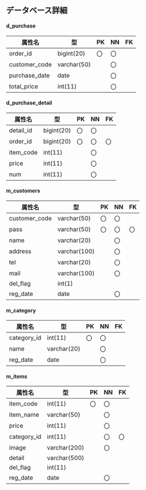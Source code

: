 ## データベース詳細

#### d_purchase

|属性名   |型       |PK|NN|FK|
|-        |-        |- |- |- |
|order_id|bigint(20)|〇|〇|  |
|customer_code|varchar(50)||〇||
|purchase_date|date |  |〇|  |
|total_price|int(11)|  |〇|  |

#### d_purchase_detail
|属性名   |型        |PK|NN|FK|
|-        |-         |- |- |- |
|detail_id|bigint(20)|〇|〇|  |
|order_id |bigint(20)|〇|〇|〇|
|item_code|int(11)   |  |〇|  |
|price    |int(11)   |  |〇|  |
|num      |int(11)   |  |〇|  |

#### m_customers
|属性名   |型         |PK|NN|FK|
|-        |-          |- |- |- |
|customer_code|varchar(50)|〇|〇||
|pass     |varchar(50)|〇|〇|〇|
|name     |varchar(20)|  |〇|  |
|address  |varchar(100)| |〇|  |
|tel      |varchar(20)|  |〇|  |
|mail     |varchar(100)| |〇|  |
|del_flag |int(1)     |  |  |  |
|reg_date |date       |  |〇|  |

#### m_category
|属性名   |型          |PK|NN|FK|
|-        |-          |- |- |- |
|category_id|int(11)  |〇|〇|  |
|name     |varchar(20)|  |〇|  |
|reg_date|date        |  |〇|  |

#### m_items
|属性名   |型         |PK|NN|FK|
|-        |-          |- |- |- |
|item_code|int(11)    |〇|〇|  |
|item_name|varchar(50)|  |〇|  |
|price    |int(11)    |  |〇|  |
|category_id|int(11)  |  |〇|〇|
|image    |varchar(200)| |〇|  |
|detail   |varchar(500)| |  |  |
|del_flag |int(11)    |  |  |  |
|reg_date |date       |  |〇|  |
